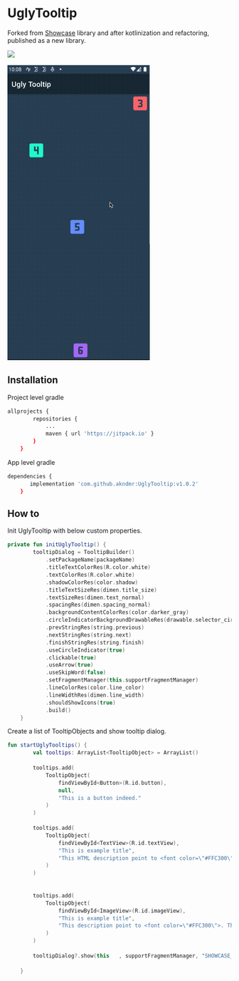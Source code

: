 # UglyTooltip

Forked from [Showcase](https://github.com/tokopedia/ShowCase) library and after kotlinization and refactoring, published as a new library.


[![](https://jitpack.io/v/akndmr/UglyTooltip.svg)](https://jitpack.io/#akndmr/UglyTooltip)




<img src="UglyTooltip.gif" alt="drawing" width="320"/>

## Installation

Project level gradle

```bash
allprojects {
		repositories {
			...
			maven { url 'https://jitpack.io' }
		}
	}
```

App level gradle

```bash
dependencies {
	   implementation 'com.github.akndmr:UglyTooltip:v1.0.2'
	}
```

## How to

Init UglyTooltip with below custom properties.

```kotlin
private fun initUglyTooltip() {
        tooltipDialog = TooltipBuilder()
            .setPackageName(packageName)
            .titleTextColorRes(R.color.white)
            .textColorRes(R.color.white)
            .shadowColorRes(color.shadow)
            .titleTextSizeRes(dimen.title_size)
            .textSizeRes(dimen.text_normal)
            .spacingRes(dimen.spacing_normal)
            .backgroundContentColorRes(color.darker_gray)
            .circleIndicatorBackgroundDrawableRes(drawable.selector_circle)
            .prevStringRes(string.previous)
            .nextStringRes(string.next)
            .finishStringRes(string.finish)
            .useCircleIndicator(true)
            .clickable(true)
            .useArrow(true)
            .useSkipWord(false)
            .setFragmentManager(this.supportFragmentManager)
            .lineColorRes(color.line_color)
            .lineWidthRes(dimen.line_width)
            .shouldShowIcons(true)
            .build()
    }
```

Create a list of TooltipObjects and show tooltip dialog.

```kotlin
fun startUglyTooltips() {
        val tooltips: ArrayList<TooltipObject> = ArrayList()

        tooltips.add(
            TooltipObject(
                findViewById<Button>(R.id.button),
                null,
                "This is a button indeed."
            )
        )

        tooltips.add(
            TooltipObject(
                findViewById<TextView>(R.id.textView),
                "This is example title",
                "This HTML description point to <font color=\"#FFC300\"> a TextView </font> as you can see.<br/><br/> Lorem ipsum dolor sit amet, consectetur adipiscing elit. Suo enim quisque studio maxime ducitur. Scio enim esse quosdam, qui quavis lingua philosophari possint; Animum autem reliquis rebus ita perfecit, ut corpus; Quo modo autem optimum, si bonum praeterea nullum est?"
            )
        )


        tooltips.add(
            TooltipObject(
                findViewById<ImageView>(R.id.imageView),
                "This is example title",
                "This description point to <font color=\"#FFC300\">. This is yellow text </font> and this is white."
            )
        )

        tooltipDialog?.show(this   , supportFragmentManager, "SHOWCASE_TAG",  tooltips);

    }
```



